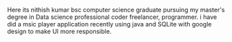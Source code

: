 Here its nithish kumar 
bsc computer science graduate 
pursuing my master's degree in Data science
professional coder 
freelancer,
programmer.
i have did a msic player application recently using java and SQLite with google design to make UI more responsible.
